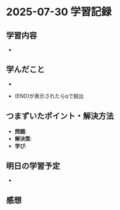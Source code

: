 # 2025-07-30 学習記録

## 学習内容
- 

## 学んだこと
-

- (END)が表示されたらqで脱出

## つまずいたポイント・解決方法
- **問題**:
- **解決策**:
- **学び**:

## 明日の学習予定
-

## 感想

